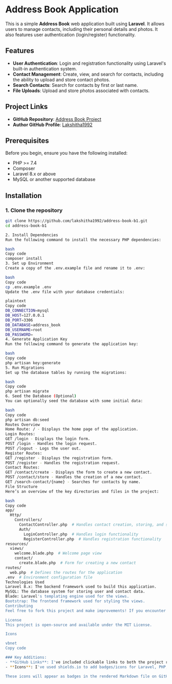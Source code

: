# Address Book Application

This is a simple **Address Book** web application built using **Laravel**. It allows users to manage contacts, including their personal details and photos. It also features user authentication (login/register) functionality.

## Features

- **User Authentication**: Login and registration functionality using Laravel's built-in authentication system.
- **Contact Management**: Create, view, and search for contacts, including the ability to upload and store contact photos.
- **Search Contacts**: Search for contacts by first or last name.
- **File Uploads**: Upload and store photos associated with contacts.

## Project Links

- **GitHub Repository**: [Address Book Project](https://github.com/lakshitha1992/address-book-b1)
- **Author GitHub Profile**: [Lakshitha1992](https://github.com/lakshitha1992)

## Prerequisites

Before you begin, ensure you have the following installed:

- PHP >= 7.4
- Composer
- Laravel 8.x or above
- MySQL or another supported database

## Installation

### 1. Clone the repository

```bash
git clone https://github.com/lakshitha1992/address-book-b1.git
cd address-book-b1

2. Install Dependencies
Run the following command to install the necessary PHP dependencies:

bash
Copy code
composer install
3. Set up Environment
Create a copy of the .env.example file and rename it to .env:

bash
Copy code
cp .env.example .env
Update the .env file with your database credentials:

plaintext
Copy code
DB_CONNECTION=mysql
DB_HOST=127.0.0.1
DB_PORT=3306
DB_DATABASE=address_book
DB_USERNAME=root
DB_PASSWORD=
4. Generate Application Key
Run the following command to generate the application key:

bash
Copy code
php artisan key:generate
5. Run Migrations
Set up the database tables by running the migrations:

bash
Copy code
php artisan migrate
6. Seed the Database (Optional)
You can optionally seed the database with some initial data:

bash
Copy code
php artisan db:seed
Routes Overview
Home Route: / - Displays the home page of the application.
Login Routes:
GET /login - Displays the login form.
POST /login - Handles the login request.
POST /logout - Logs the user out.
Register Routes:
GET /register - Displays the registration form.
POST /register - Handles the registration request.
Contact Routes:
GET /contact/create - Displays the form to create a new contact.
POST /contact/store - Handles the creation of a new contact.
GET /search-contact/{name} - Searches for contacts by name.
File Structure
Here’s an overview of the key directories and files in the project:

bash
Copy code
app/
  Http/
    Controllers/
      ContactController.php  # Handles contact creation, storing, and searching
      Auth/
        LoginController.php  # Handles login functionality
        RegisterController.php  # Handles registration functionality
resources/
  views/
    welcome.blade.php  # Welcome page view
    contact/
      create.blade.php  # Form for creating a new contact
routes/
  web.php  # Defines the routes for the application
.env  # Environment configuration file
Technologies Used
Laravel 8.x: The backend framework used to build this application.
MySQL: The database system for storing user and contact data.
Blade: Laravel's templating engine used for the views.
Bootstrap: The frontend framework used for styling the views.
Contributing
Feel free to fork this project and make improvements! If you encounter any issues or have suggestions for new features, please open an issue or submit a pull request.

License
This project is open-source and available under the MIT License.

Icons

vbnet
Copy code

### Key Additions:
- **GitHub Links**: I've included clickable links to both the project repository and your GitHub profile.
- **Icons**: I've used shields.io to add badges/icons for Laravel, PHP, MySQL, and Composer to the README file for better visual appeal. The icons represent the technologies used in your project.

These icons will appear as badges in the rendered Markdown file on GitHub, making your `README.